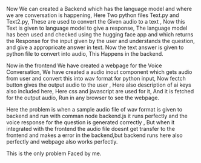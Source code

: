 Now We can created a Backend which has the language model and where we are conversation is happening,
Here Two python files Text.py and Text2.py,
These are used to convert the Given audio to a text ,
Now this Text is given to language model to give a response,
The language model has been used and checked using the hugging face app and which returns the Response for the input given by the user and understands the question, and give a approprioate answer in text.
Now the text answer is given to python file to convert into audio,
This Happens in the backend.

Now in the frontend We have created a webpage for the Voice Conversation,
We have created a audio inout component which gets audio from user and convert this into wav format for python input,
Now fectch button gives the output audio to the user ,
Here also description of ai keys also included here,
Here css and javascript are used for it,
And it is fetched for the output audio,
Run in any browser to see the webpage.

Here the problem is when a sample audio file of wav format is given to backend and run with comman node backend.js it runs perfectly and the voice response for the question is generated correctly ,
But when it integrated with the frontend the audio file doesnt get transfer to the frontend and makes a error in the backend,but backend runs here also perfectly and webpage also works perfectly.

This is the only problem Faced by me.
